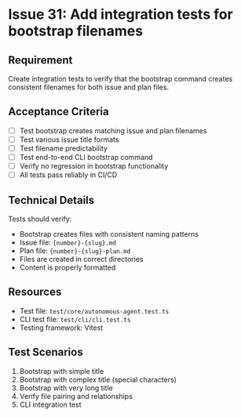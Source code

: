 # Issue 31: Add integration tests for bootstrap filenames

## Requirement
Create integration tests to verify that the bootstrap command creates consistent filenames for both issue and plan files.

## Acceptance Criteria
- [ ] Test bootstrap creates matching issue and plan filenames
- [ ] Test various issue title formats
- [ ] Test filename predictability
- [ ] Test end-to-end CLI bootstrap command
- [ ] Verify no regression in bootstrap functionality
- [ ] All tests pass reliably in CI/CD

## Technical Details
Tests should verify:
- Bootstrap creates files with consistent naming patterns
- Issue file: `{number}-{slug}.md`
- Plan file: `{number}-{slug}-plan.md`
- Files are created in correct directories
- Content is properly formatted

## Resources
- Test file: `test/core/autonomous-agent.test.ts`
- CLI test file: `test/cli/cli.test.ts`
- Testing framework: Vitest

## Test Scenarios
1. Bootstrap with simple title
2. Bootstrap with complex title (special characters)
3. Bootstrap with very long title
4. Verify file pairing and relationships
5. CLI integration test